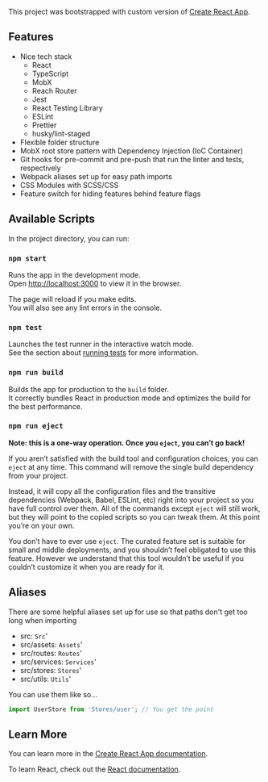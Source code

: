 This project was bootstrapped with custom version of [Create React App](https://github.com/facebook/create-react-app).

## Features
- Nice tech stack
    - React
    - TypeScript
    - MobX
    - Reach Router
    - Jest
    - React Testing Library 
    - ESLint
    - Prettier
    - husky/lint-staged
- Flexible folder structure
- MobX root store pattern with Dependency Injection (IoC Container)
- Git hooks for pre-commit and pre-push that run the linter and tests, respectively
- Webpack aliases set up for easy path imports
- CSS Modules with SCSS/CSS
- Feature switch for hiding features behind feature flags

## Available Scripts

In the project directory, you can run:

### `npm start`

Runs the app in the development mode.<br>
Open [http://localhost:3000](http://localhost:3000) to view it in the browser.

The page will reload if you make edits.<br>
You will also see any lint errors in the console.

### `npm test`

Launches the test runner in the interactive watch mode.<br>
See the section about [running tests](https://facebook.github.io/create-react-app/docs/running-tests) for more information.

### `npm run build`

Builds the app for production to the `build` folder.<br>
It correctly bundles React in production mode and optimizes the build for the best performance.

### `npm run eject`

**Note: this is a one-way operation. Once you `eject`, you can’t go back!**

If you aren’t satisfied with the build tool and configuration choices, you can `eject` at any time. This command will remove the single build dependency from your project.

Instead, it will copy all the configuration files and the transitive dependencies (Webpack, Babel, ESLint, etc) right into your project so you have full control over them. All of the commands except `eject` will still work, but they will point to the copied scripts so you can tweak them. At this point you’re on your own.

You don’t have to ever use `eject`. The curated feature set is suitable for small and middle deployments, and you shouldn’t feel obligated to use this feature. However we understand that this tool wouldn’t be useful if you couldn’t customize it when you are ready for it.

## Aliases
There are some helpful aliases set up for use so that paths don't get too long when importing
- src: `Src`'
- src/assets: `Assets`'
- src/routes: `Routes`'
- src/services: `Services`'
- src/stores: `Stores`'
- src/utils: `Utils`'

You can use them like so...
```js
import UserStore from 'Stores/user'; // You get the point
```

## Learn More

You can learn more in the [Create React App documentation](https://facebook.github.io/create-react-app/docs/getting-started).

To learn React, check out the [React documentation](https://reactjs.org/).
